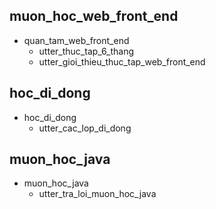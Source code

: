 ## muon_hoc_web_front_end
* quan_tam_web_front_end
  - utter_thuc_tap_6_thang
  - utter_gioi_thieu_thuc_tap_web_front_end

## hoc_di_dong
* hoc_di_dong
  - utter_cac_lop_di_dong

## muon_hoc_java
* muon_hoc_java
  - utter_tra_loi_muon_hoc_java